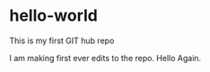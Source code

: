 # hello-world
This is my first GIT hub repo

I am making first ever edits to the repo. Hello Again. 
